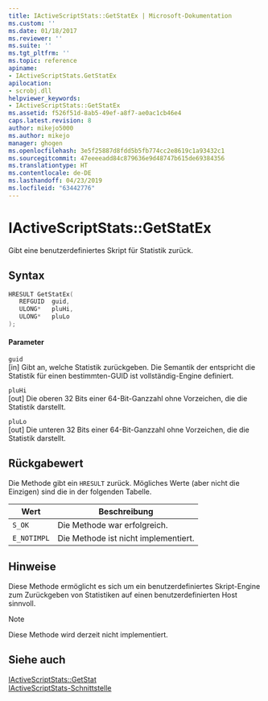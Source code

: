 ```yaml
---
title: IActiveScriptStats::GetStatEx | Microsoft-Dokumentation
ms.custom: ''
ms.date: 01/18/2017
ms.reviewer: ''
ms.suite: ''
ms.tgt_pltfrm: ''
ms.topic: reference
apiname:
- IActiveScriptStats.GetStatEx
apilocation:
- scrobj.dll
helpviewer_keywords:
- IActiveScriptStats::GetStatEx
ms.assetid: f526f51d-8ab5-49ef-a8f7-ae0ac1cb46e4
caps.latest.revision: 8
author: mikejo5000
ms.author: mikejo
manager: ghogen
ms.openlocfilehash: 3e5f25887d8fdd5b5fb774cc2e8619c1a93432c1
ms.sourcegitcommit: 47eeeeadd84c879636e9d48747b615de69384356
ms.translationtype: HT
ms.contentlocale: de-DE
ms.lasthandoff: 04/23/2019
ms.locfileid: "63442776"
---
```

# <a name="iactivescriptstatsgetstatex"></a>IActiveScriptStats::GetStatEx
Gibt eine benutzerdefiniertes Skript für Statistik zurück.  
  
## <a name="syntax"></a>Syntax  
  
```cpp
HRESULT GetStatEx(  
   REFGUID  guid,  
   ULONG*   pluHi,  
   ULONG*   pluLo  
);  
```  
  
#### <a name="parameters"></a>Parameter  
 `guid`  
 [in] Gibt an, welche Statistik zurückgeben. Die Semantik der entspricht die Statistik für einen bestimmten-GUID ist vollständig-Engine definiert.  
  
 `pluHi`  
 [out] Die oberen 32 Bits einer 64-Bit-Ganzzahl ohne Vorzeichen, die die Statistik darstellt.  
  
 `pluLo`  
 [out] Die unteren 32 Bits einer 64-Bit-Ganzzahl ohne Vorzeichen, die die Statistik darstellt.  
  
## <a name="return-value"></a>Rückgabewert  
 Die Methode gibt ein `HRESULT` zurück. Mögliches Werte (aber nicht die Einzigen) sind die in der folgenden Tabelle.  
  
|Wert|Beschreibung|  
|-----------|-----------------|  
|`S_OK`|Die Methode war erfolgreich.|  
|`E_NOTIMPL`|Die Methode ist nicht implementiert.|  
  
## <a name="remarks"></a>Hinweise  
 Diese Methode ermöglicht es sich um ein benutzerdefiniertes Skript-Engine zum Zurückgeben von Statistiken auf einen benutzerdefinierten Host sinnvoll.  
  
> [!NOTE]
> Diese Methode wird derzeit nicht implementiert.  
  
## <a name="see-also"></a>Siehe auch  
 [IActiveScriptStats::GetStat](../../winscript/reference/iactivescriptstats-getstat.md)   
 [IActiveScriptStats-Schnittstelle](../../winscript/reference/iactivescriptstats-interface.md)
